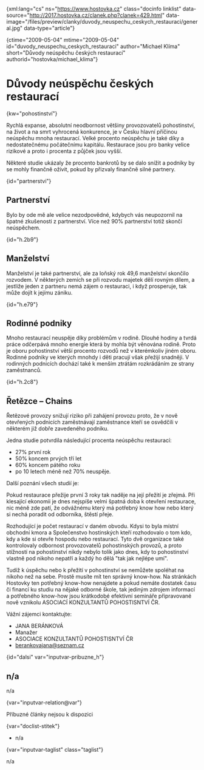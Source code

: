
{xml:lang="cs" ns="https://www.hostovka.cz" class="docinfo linklist" data-source="http://2017.hostovka.cz/clanek.php?clanek=429.html" data-image="/files/preview/clanky/duvody\_neuspechu\_ceskych_restauraci/general.jpg" data-type="article"}

{ctime="2009-05-04" mtime="2009-05-04" id="duvody\_neuspechu\_ceskych\_restauraci" author="Michael Klíma" short="Důvody neúspěchu českých restaurací" authorid="hostovka/michael\_klima"}

# Důvody neúspěchu českých restaurací 

{kw="pohostinství"}

Rychlá expanse, absolutní neodbornost většiny provozovatelů pohostinství, na život a na smrt vyhrocená konkurence, je v Česku hlavní příčinou neúspěchu mnoha restaurací. Velké procento neúspěchu je také díky a nedostatečnému počátečnímu kapitálu. Restaurace jsou pro banky velice rizikové a proto i procenta z půjček jsou vyšší. 

Některé studie ukázaly že procento bankrotů by se dalo snížit a podniky by se mohly finančně oživit, pokud by přizvaly finančně silné partnery. 

{id="partnerstvi"}

## Partnerství 

Bylo by ode mě ale velice nezodpovědné, kdybych vás neupozornil na špatné zkušenosti z partnerství. Více než 90% partnerství totiž skončí neúspěchem. 

{id="h.2b9"}

## Manželství 

Manželství je také partnerství, ale za loňský rok 49,6 manželství skončilo rozvodem. V některých zemích se při rozvodu majetek dělí rovným dílem, a jestliže jeden z partneru nemá zájem o restauraci, i když prosperuje, tak může dojít k jejímu zániku. 

{id="h.e79"}

## Rodinné podniky 

Mnoho restaurací neuspěje díky problémům v rodině. Dlouhé hodiny a tvrdá práce odčerpává mnoho energie která by mohla být věnována rodině. Proto je oboru pohostinství větší procento rozvodů než v kterémkoliv jiném oboru. Rodinné podniky ve kterých mnohdy i děti pracují však přežijí snadněji. V rodinných podnicích dochází také k menším ztrátám rozkrádáním ze strany zaměstnanců. 

{id="h.2c8"}

## Řetězce – Chains 

Řetězové provozy snižují riziko při zahájení provozu proto, že v nově otevřených podnicích zaměstnávají zaměstnance kteří se osvědčili v některém již dobře zavedeného podniku. 

Jedna studie potvrdila následující procenta neúspěchu restaurací: 

  * 27% první rok 
  * 50% koncem prvých tří let 
  * 60% koncem pátého roku 
  * po 10 letech méně než 70% neuspěje. 

Další poznání všech studií je: 

Pokud restaurace přežije první 3 roky tak naděje na její přežití je zřejmá. Při klesající ekonomii je dnes nejspíše velmi špatná doba k otevření restaurace, nic méně zde patí, že odvážnému který má potřebný know how nebo který si nechá poradit od odborníka, štěstí přeje. 

Rozhodující je počet restaurací v daném obvodu. Kdysi to byla místní obchodní kmora a Společenstvo hostinských kteří rozhodovalo o tom kdo, kdy a kde si otevře hospodu nebo restaurací. Tyto dvě organizace také kontrolovaly odbornost provozovatelů pohostinských provozů, a proto stížností na pohostinství nikdy nebylo tolik jako dnes, kdy to pohostinství vlastně pod nikoho nepatří a každý ho dělá "tak jak nejlépe umí". 

Tudíž k úspěchu nebo k přežití v pohostinství se nemůžete spoléhat na nikoho než na sebe. Prostě musíte mít ten správný know-how. Na stránkách Hostovky ten potřebný know-how nenajdete a pokud nemáte dostatek času či financí ku studiu na nějaké odborné škole, tak jediným zdrojem informací a potřebného know-how jsou krátkodobé efektivní semináře připravované nově vznikolu ASOCIACÍ KONZULTANTŮ POHOSTISNTVÍ ČR. 

Vážní zájemci kontaktujte: 

  * JANA BERÁNKOVÁ 
  * Manažer 
  * ASOCIACE KONZULTANTŮ POHOSTISNTVÍ ČR 
  * berankovajana@seznam.cz 

{id="dalsi" var="inputvar-pribuzne_h"}

## n/a 

n/a 

{var="inputvar-relation@var"}

Příbuzné články nejsou k dispozici 

{var="doclist-stitek"}

  * n/a 

{var="inputvar-taglist" class="taglist"}

n/a

